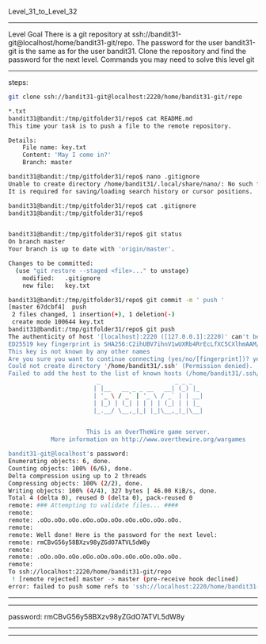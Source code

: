 Level_31_to_Level_32

--------------------------------------



Level Goal
There is a git repository at ssh://bandit31-git@localhost/home/bandit31-git/repo. The password for the user bandit31-git is the same as for the user bandit31.
Clone the repository and find the password for the next level.
Commands you may need to solve this level
git


-------
steps: 

```Bash
git clone ssh://bandit31-git@localhost:2220/home/bandit31-git/repo

```

```Bash
*.txt
bandit31@bandit:/tmp/gitfolder31/repo$ cat README.md 
This time your task is to push a file to the remote repository.

Details:
    File name: key.txt
    Content: 'May I come in?'
    Branch: master

bandit31@bandit:/tmp/gitfolder31/repo$ nano .gitignore 
Unable to create directory /home/bandit31/.local/share/nano/: No such file or directory
It is required for saving/loading search history or cursor positions.

bandit31@bandit:/tmp/gitfolder31/repo$ cat .gitignore 
bandit31@bandit:/tmp/gitfolder31/repo$ 


bandit31@bandit:/tmp/gitfolder31/repo$ git status 
On branch master
Your branch is up to date with 'origin/master'.

Changes to be committed:
  (use "git restore --staged <file>..." to unstage)
    modified:   .gitignore
    new file:   key.txt

bandit31@bandit:/tmp/gitfolder31/repo$ git commit -m ' push ' 
[master 67dcbf4]  push
 2 files changed, 1 insertion(+), 1 deletion(-)
 create mode 100644 key.txt
bandit31@bandit:/tmp/gitfolder31/repo$ git push 
The authenticity of host '[localhost]:2220 ([127.0.0.1]:2220)' can't be established.
ED25519 key fingerprint is SHA256:C2ihUBV7ihnV1wUXRb4RrEcLfXC5CXlhmAAM/urerLY.
This key is not known by any other names
Are you sure you want to continue connecting (yes/no/[fingerprint])? yes 
Could not create directory '/home/bandit31/.ssh' (Permission denied).
Failed to add the host to the list of known hosts (/home/bandit31/.ssh/known_hosts).
                         _                     _ _ _   
                        | |__   __ _ _ __   __| (_) |_ 
                        | '_ \ / _` | '_ \ / _` | | __|
                        | |_) | (_| | | | | (_| | | |_ 
                        |_.__/ \__,_|_| |_|\__,_|_|\__|
                                                       

                      This is an OverTheWire game server. 
            More information on http://www.overthewire.org/wargames

bandit31-git@localhost's password: 
Enumerating objects: 6, done.
Counting objects: 100% (6/6), done.
Delta compression using up to 2 threads
Compressing objects: 100% (2/2), done.
Writing objects: 100% (4/4), 327 bytes | 46.00 KiB/s, done.
Total 4 (delta 0), reused 0 (delta 0), pack-reused 0
remote: ### Attempting to validate files... ####
remote: 
remote: .oOo.oOo.oOo.oOo.oOo.oOo.oOo.oOo.oOo.oOo.
remote: 
remote: Well done! Here is the password for the next level:
remote: rmCBvG56y58BXzv98yZGdO7ATVL5dW8y 
remote: 
remote: .oOo.oOo.oOo.oOo.oOo.oOo.oOo.oOo.oOo.oOo.
remote: 
To ssh://localhost:2220/home/bandit31-git/repo
 ! [remote rejected] master -> master (pre-receive hook declined)
error: failed to push some refs to 'ssh://localhost:2220/home/bandit31-git/repo'

```

-------


----------

password: rmCBvG56y58BXzv98yZGdO7ATVL5dW8y

----------

--------------------------------------

